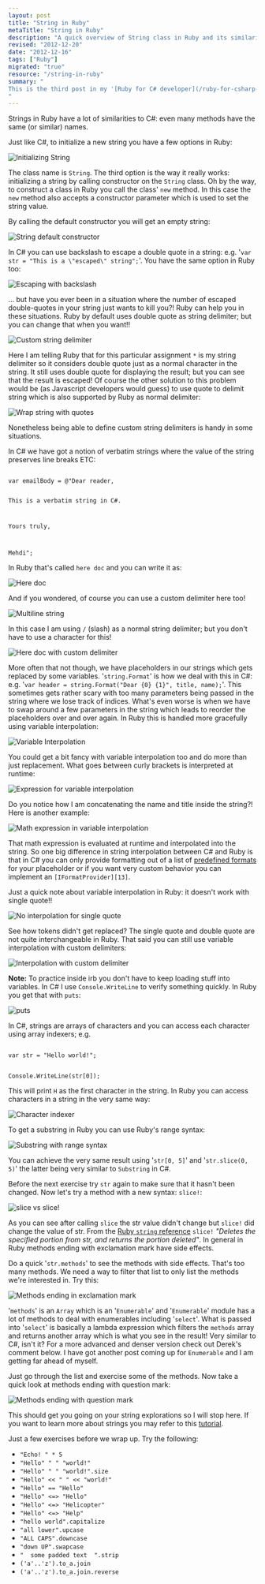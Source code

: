 ```yaml
--- 
layout: post
title: "String in Ruby"
metaTitle: "String in Ruby"
description: "A quick overview of String class in Ruby and its similarities and differences with String in C#"
revised: "2012-12-20"
date: "2012-12-16"
tags: ["Ruby"]
migrated: "true"
resource: "/string-in-ruby"
summary: "
This is the third post in my '[Ruby for C# developer](/ruby-for-csharp-developers)' series. In this post we will take a look at String class
"
---
```

Strings in Ruby have a lot of similarities to C#: even many methods have the same (or similar) names. 

Just like C#, to initialize a new string you have a few options in Ruby:

![Initializing String][1]

The class name is `String`. The third option is the way it really works: initializing a string by calling constructor on the `String` class. Oh by the way, to construct a class in Ruby you call the class' `new` method. In this case the `new` method also accepts a constructor parameter which is used to set the string value.

By calling the default constructor you will get an empty string:

![String default constructor][2]

In C# you can use backslash to escape a double quote in a string: e.g. '`var str = "This is a \"escaped\" string";`'. You have the same option in Ruby too:

![Escaping with backslash][3]

... but have you ever been in a situation where the number of escaped double-quotes in your string just wants to kill you?! Ruby can help you in these situations. Ruby by default uses double quote as string delimiter; but you can change that when you want!!

![Custom string delimiter][4]

Here I am telling Ruby that for this particular assignment `*` is my string delimiter so it considers double quote just as a normal character in the string. It still uses double quote for displaying the result; but you can see that the result is escaped! Of course the other solution to this problem would be (as Javascript developers would guess) to use quote to delimit string which is also supported by Ruby as normal delimiter:

![Wrap string with quotes][5]

Nonetheless being able to define custom string delimiters is handy in some situations.

In C# we have got a notion of verbatim strings where the value of the string preserves line breaks ETC:

<code>
var emailBody = @"Dear reader,

This is a verbatim string in C#.

Yours truly,

Mehdi";
</code>

In Ruby that's called `here doc` and you can write it as:

![Here doc][6]

And if you wondered, of course you can use a custom delimiter here too!

![Multiline string][7]

In this case I am using `/` (slash) as a normal string delimiter; but you don't have to use a character for this!

![Here doc with custom delimiter][8]

More often that not though, we have placeholders in our strings which gets replaced by some variables. '`string.Format`' is how we deal with this in C#: e.g. '`var header = string.Format("Dear {0} {1}", title, name);`'. This sometimes gets rather scary with too many parameters being passed in the string where we lose track of indices. What's even worse is when we have to swap around a few parameters in the string which leads to reorder the placeholders over and over again. In Ruby this is handled more gracefully using variable interpolation:

![Variable Interpolation][9]

You could get a bit fancy with variable interpolation too and do more than just replacement. What goes between curly brackets is interpreted at runtime:

![Expression for variable interpolation][10]

Do you notice how I am concatenating the name and title inside the string?! Here is another example:

![Math expression in variable interpolation][11]

That math expression is evaluated at runtime and interpolated into the string. So one big difference in string interpolation between C# and Ruby is that in C# you can only provide formatting out of a list of [predefined formats][12] for your placeholder or if you want very custom behavior you can implement an `[IFormatProvider][13]`.

Just a quick note about variable interpolation in Ruby: it doesn't work with single quote!!

![No interpolation for single quote][14]

See how tokens didn't get replaced? The single quote and double quote are not quite interchangeable in Ruby. That said you can still use variable interpolation with custom delimiters:

![Interpolation with custom delimiter][15]

**Note:**
To practice inside irb you don't have to keep loading stuff into variables. In C# I use `Console.WriteLine` to verify something quickly. In Ruby you get that with `puts`:

![puts][16]

In C#, strings are arrays of characters and you can access each character using array indexers; e.g. 

<code>
var str = "Hello world!";

Console.WriteLine(str[0]);
</code>

This will print `H` as the first character in the string. In Ruby you can access characters in a string in the very same way:

![Character indexer][17]

To get a substring in Ruby you can use Ruby's range syntax:

![Substring with range syntax][18]

You can achieve the very same result using '`str[0, 5]`' and '`str.slice(0, 5)`' the latter being very similar to `Substring` in C#. 

Before the next exercise try `str` again to make sure that it hasn't been changed. Now let's try a method with a new syntax: `slice!`:

![slice vs slice!][19]

As you can see after calling `slice` the str value didn't change but `slice!` did change the value of str. From the [Ruby `string` reference](http://www.ruby-doc.org/core-1.9.3/String.html) `slice!` *"Deletes the specified portion from str, and returns the portion deleted"*. In general in Ruby methods ending with exclamation mark have side effects. 

Do a quick '`str.methods`' to see the methods with side effects. That's too many methods. We need a way to filter that list to only list the methods we're interested in. Try this:

![Methods ending in exclamation mark][20]

'`methods`' is an `Array` which is an '`Enumerable`' and '`Enumerable`' module has a lot of methods to deal with enumerables including '`select`'. What is passed into '`select`' is basically a lambda expression which filters the `methods` array and returns another array which is what you see in the result! Very similar to C#, isn't it? For a more advanced and denser version check out Derek's comment below. I have got another post coming up for `Enumerable` and I am getting far ahead of myself.

Just go through the list and exercise some of the methods. Now take a quick look at methods ending with question mark:

![Methods ending with question mark][21]

This should get you going on your string explorations so I will stop here. If you want to learn more about strings you may refer to this [tutorial](http://zetcode.com/lang/rubytutorial/strings/).

Just a few exercises before we wrap up. Try the following:

 - `"Echo! " * 5`
 - `"Hello" " " "world!"` 
 - `"Hello" " " "world!".size` 
 - `"Hello" << " " << "world!"` 
 - `"Hello" == "Hello"`
 - `"Hello" <=> "Hello"`
 - `"Hello" <=> "Helicopter"`
 - `"Hello" <=> "Help"`
 - `"hello world".capitalize`
 - `"all lower".upcase`
 - `"ALL CAPS".downcase`
 - `"down UP".swapcase`
 - `"  some padded text  ".strip`
 - `('a'..'z').to_a.join`
 - `('a'..'z').to_a.join.reverse`  


  [1]: /get/BlogPictures/strings-in-ruby/initializing-string.png
  [2]: /get/BlogPictures/strings-in-ruby/string-default-ctor.png
  [3]: /get/BlogPictures/strings-in-ruby/escape-with-backslash.png
  [4]: /get/BlogPictures/strings-in-ruby/custom-string-delimiter.png
  [5]: /get/BlogPictures/strings-in-ruby/wrap-with-quote.png
  [6]: /get/BlogPictures/strings-in-ruby/heredoc.png
  [7]: /get/BlogPictures/strings-in-ruby/multi-line-string.png
  [8]: /get/BlogPictures/strings-in-ruby/heredoc-delimiter.png
  [9]: /get/BlogPictures/strings-in-ruby/variable-interpolation.png
  [10]: /get/BlogPictures/strings-in-ruby/interpolation-expression.png
  [11]: /get/BlogPictures/strings-in-ruby/interpolation-math-expression.png
  [12]: http://msdn.microsoft.com/en-us/library/26etazsy.aspx
  [13]: http://msdn.microsoft.com/en-us/library/system.iformatprovider.aspx
  [14]: /get/BlogPictures/strings-in-ruby/no-interpolation-with-quote.png
  [15]: /get/BlogPictures/strings-in-ruby/interpolation-with-custom-delimiter.png
  [16]: /get/BlogPictures/strings-in-ruby/puts.png
  [17]: /get/BlogPictures/strings-in-ruby/char-indexer.png
  [18]: /get/BlogPictures/strings-in-ruby/substr-with-range.png
  [19]: /get/BlogPictures/strings-in-ruby/slice.png
  [20]: /get/BlogPictures/strings-in-ruby/methods-ending-w-exclamation.png
  [21]: /get/BlogPictures/strings-in-ruby/methods-ending-with-question.png